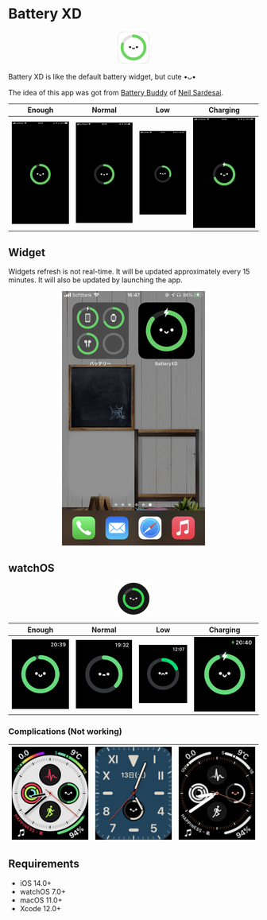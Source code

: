 # Battery XD

<p align="center">
  <img src="materials/AppIcon.png" height=64 />
</p>

Battery XD is like the default battery widget, but cute •ᴗ•

The idea of this app was got from [Battery Buddy](https://batterybuddy.app) of [Neil Sardesai](https://twitter.com/neilsardesai/status/1358077388303831041).

| Enough | Normal | Low | Charging |
| :-------: | :-------: | :----: | :---------: |
| ![](materials/smile-face.PNG) | ![](materials/normal-face.PNG) | ![](materials/sad-face.PNG) | ![](materials/charging.PNG) |

## Widget
Widgets refresh is not real-time. It will be updated approximately every 15 minutes. It will also be updated by launching the app.

<p align="center">
  <img src="materials/widget-small.PNG" height=512 />
</p>


## watchOS
<p align="center">
  <img src="materials/WatchAppIcon.png" height=64 />
</p>

| Enough | Normal | Low | Charging |
| :-------: | :-------: | :----: | :---------: |
| ![](materials/watch-smile-face.PNG) | ![](materials/watch-normal-face.PNG) | ![](materials/watch-sad-face.png) | ![](materials/watch-charging.PNG) |

### Complications (Not working)


| ![](materials/complications-1.PNG) | ![](materials/complications-2.PNG) | ![](materials/complications-3.PNG) |
| :-----: | :-----: | :-----: |


## Requirements
- iOS 14.0+
- watchOS 7.0+
- macOS 11.0+
- Xcode 12.0+
